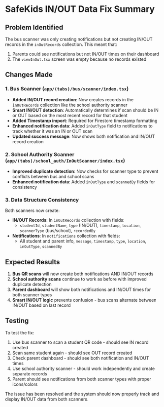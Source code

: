 # SafeKids IN/OUT Data Fix Summary

## Problem Identified

The bus scanner was only creating notifications but not creating IN/OUT records in the `inOutRecords` collection. This meant that:

1. Parents could see notifications but not IN/OUT times on their dashboard
2. The `viewInOut.tsx` screen was empty because no records existed

## Changes Made

### 1. Bus Scanner (`app/(tabs)/bus/scanner/index.tsx`)

- **Added IN/OUT record creation**: Now creates records in the `inOutRecords` collection like the school authority scanner
- **Smart IN/OUT detection**: Automatically determines if scan should be IN or OUT based on the most recent record for that student
- **Added Timestamp import**: Required for Firestore timestamp formatting
- **Enhanced notification data**: Added `inOutType` field to notifications to track whether it was an IN or OUT scan
- **Updated success message**: Now shows both notification and IN/OUT record creation

### 2. School Authority Scanner (`app/(tabs)/school_auth/InOutScanner/index.tsx`)

- **Improved duplicate detection**: Now checks for scanner type to prevent conflicts between bus and school scans
- **Enhanced notification data**: Added `inOutType` and `scannedBy` fields for consistency

### 3. Data Structure Consistency

Both scanners now create:

- **IN/OUT Records**: In `inOutRecords` collection with fields:
  - `studentId`, `studentName`, `type` (IN/OUT), `timestamp`, `location`, `scannerType` (bus/school), `recordedBy`
- **Notifications**: In `notifications` collection with fields:
  - All student and parent info, `message`, `timestamp`, `type`, `location`, `inOutType`, `scannedBy`

## Expected Results

1. **Bus QR scans** will now create both notifications AND IN/OUT records
2. **School authority scans** continue to work as before with improved duplicate detection
3. **Parent dashboard** will show both notifications and IN/OUT times for both scanner types
4. **Smart IN/OUT logic** prevents confusion - bus scans alternate between IN/OUT based on last record

## Testing

To test the fix:

1. Use bus scanner to scan a student QR code - should see IN record created
2. Scan same student again - should see OUT record created
3. Check parent dashboard - should see both notification and IN/OUT times
4. Use school authority scanner - should work independently and create separate records
5. Parent should see notifications from both scanner types with proper icons/colors

The issue has been resolved and the system should now properly track and display IN/OUT data from both scanners.
